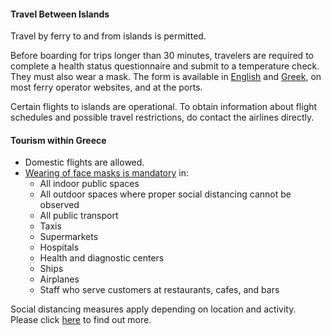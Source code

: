 #### Travel Between Islands

Travel by ferry to and from islands is permitted.

Before boarding for trips longer than 30 minutes, travelers are required to complete a health status questionnaire and submit to a temperature check. They must also wear a mask. The form is available in [English](https://gr.usembassy.gov/wp-content/uploads/sites/206/form-in-english-for-greek-island-ferries.pdf) and [Greek](https://gr.usembassy.gov/wp-content/uploads/sites/206/form-in-greek-for-greek-island-ferries.pdf), on most ferry operator websites, and at the ports.

Certain flights to islands are operational. To obtain information about flight schedules and possible travel restrictions, do contact the airlines directly.

#### Tourism within Greece

- Domestic flights are allowed.
- [Wearing of face masks is mandatory](https://www.aa.com.tr/en/europe/greece-announces-compulsory-use-of-masks/1925340) in:
  - All indoor public spaces
  - All outdoor spaces where proper social distancing cannot be observed
  - All public transport
  - Taxis
  - Supermarkets
  - Hospitals
  - Health and diagnostic centers
  - Ships
  - Airplanes
  - Staff who serve customers at restaurants, cafes, and bars

Social distancing measures apply depending on location and activity. Please click [here](https://www.ekathimerini.com/253155/gallery/ekathimerini/community/know-the-rules-the-a-z-for-tourism-in-greece-in-the-covid-19-era) to find out more.
